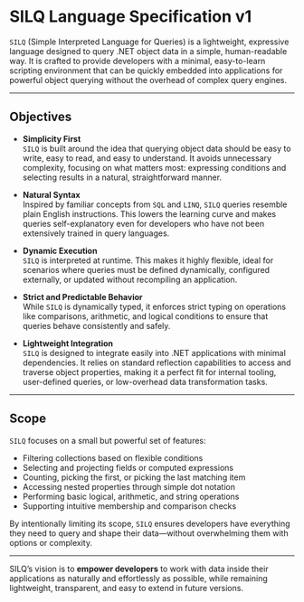 # SILQ Language Specification v1

`SILQ` (Simple Interpreted Language for Queries) is a lightweight, expressive language designed to query .NET object data in a simple, human-readable way. It is crafted to provide developers with a minimal, easy-to-learn scripting environment that can be quickly embedded into applications for powerful object querying without the overhead of complex query engines.

---

## Objectives

- **Simplicity First**  
  `SILQ` is built around the idea that querying object data should be easy to write, easy to read, and easy to understand. It avoids unnecessary complexity, focusing on what matters most: expressing conditions and selecting results in a natural, straightforward manner.

- **Natural Syntax**  
  Inspired by familiar concepts from `SQL` and `LINQ`, `SILQ` queries resemble plain English instructions. This lowers the learning curve and makes queries self-explanatory even for developers who have not been extensively trained in query languages.

- **Dynamic Execution**  
  `SILQ` is interpreted at runtime. This makes it highly flexible, ideal for scenarios where queries must be defined dynamically, configured externally, or updated without recompiling an application.

- **Strict and Predictable Behavior**  
  While `SILQ` is dynamically typed, it enforces strict typing on operations like comparisons, arithmetic, and logical conditions to ensure that queries behave consistently and safely.

- **Lightweight Integration**  
  `SILQ` is designed to integrate easily into .NET applications with minimal dependencies. It relies on standard reflection capabilities to access and traverse object properties, making it a perfect fit for internal tooling, user-defined queries, or low-overhead data transformation tasks.

---

## Scope

`SILQ` focuses on a small but powerful set of features:
- Filtering collections based on flexible conditions
- Selecting and projecting fields or computed expressions
- Counting, picking the first, or picking the last matching item
- Accessing nested properties through simple dot notation
- Performing basic logical, arithmetic, and string operations
- Supporting intuitive membership and comparison checks

By intentionally limiting its scope, `SILQ` ensures developers have everything they need to query and shape their data—without overwhelming them with options or complexity.

---

SILQ’s vision is to **empower developers** to work with data inside their applications as naturally and effortlessly as possible, while remaining lightweight, transparent, and easy to extend in future versions.